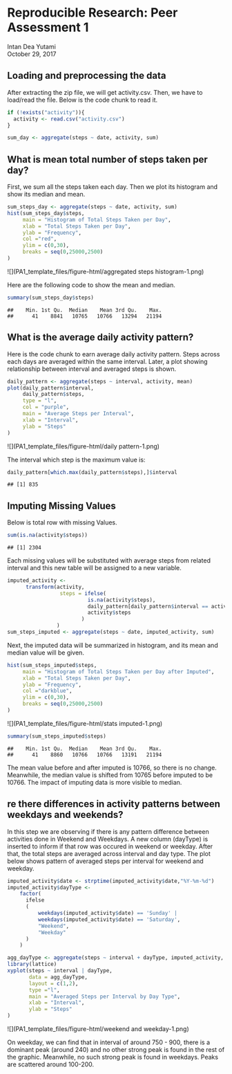 # Reproducible Research: Peer Assessment 1
Intan Dea Yutami  
October 29, 2017  


## Loading and preprocessing the data

After extracting the zip file, we will get activity.csv. Then, we have to load/read the file. Below is the code chunk to read it.


```r
if (!exists("activity")){
  activity <- read.csv("activity.csv")
}

sum_day <- aggregate(steps ~ date, activity, sum)
```

## What is mean total number of steps taken per day?

First, we sum all the steps taken each day. Then we plot its histogram and show its median and mean.


```r
sum_steps_day <- aggregate(steps ~ date, activity, sum)
hist(sum_steps_day$steps, 
     main = "Histogram of Total Steps Taken per Day",
     xlab = "Total Steps Taken per Day",
     ylab = "Frequency",
     col ="red",
     ylim = c(0,30),
     breaks = seq(0,25000,2500)
)
```

![](PA1_template_files/figure-html/aggregated steps histogram-1.png)<!-- -->

Here are the following code to show the mean and median.


```r
summary(sum_steps_day$steps)
```

```
##    Min. 1st Qu.  Median    Mean 3rd Qu.    Max. 
##      41    8841   10765   10766   13294   21194
```

## What is the average daily activity pattern?

Here is the code chunk to earn average daily activity pattern. Steps across each days are averaged within the same interval. Later, a plot showing relationship between interval and averaged steps is shown.


```r
daily_pattern <- aggregate(steps ~ interval, activity, mean)
plot(daily_pattern$interval,
     daily_pattern$steps,
     type = "l",
     col = "purple",
     main = "Average Steps per Interval",
     xlab = "Interval",
     ylab = "Steps"
)
```

![](PA1_template_files/figure-html/daily pattern-1.png)<!-- -->

The interval which step is the maximum value is:


```r
daily_pattern[which.max(daily_pattern$steps),]$interval
```

```
## [1] 835
```

## Imputing Missing Values

Below is total row with missing Values.

```r
sum(is.na(activity$steps))
```

```
## [1] 2304
```

Each missing values will be substituted with average steps from related interval and this new table will be assigned to a new variable.

```r
imputed_activity <- 
      transform(activity, 
                 steps = ifelse(
                          is.na(activity$steps), 
                          daily_pattern[daily_pattern$interval == activity$interval,]$steps, 
                          activity$steps
                        )
                )
sum_steps_imputed <- aggregate(steps ~ date, imputed_activity, sum)
```

Next, the imputed data will be summarized in histogram, and its mean and median value will be given.


```r
hist(sum_steps_imputed$steps, 
     main = "Histogram of Total Steps Taken per Day after Imputed",
     xlab = "Total Steps Taken per Day",
     ylab = "Frequency",
     col ="darkblue",
     ylim = c(0,30),
     breaks = seq(0,25000,2500)
)
```

![](PA1_template_files/figure-html/stats imputed-1.png)<!-- -->

```r
summary(sum_steps_imputed$steps)
```

```
##    Min. 1st Qu.  Median    Mean 3rd Qu.    Max. 
##      41    8860   10766   10766   13191   21194
```

The mean value before and after imputed is 10766, so there is no change. Meanwhile, the median value is shifted from 10765 before imputed to be 10766. The impact of imputing data is more visible to median.

## re there differences in activity patterns between weekdays and weekends?

In this step we are observing if there is any pattern difference between activities done in Weekend and Weekdays. A new column (dayType) is inserted to inform if that row was occured in weekend or weekday. After that, the total steps are averaged across interval and day type. The plot below shows pattern of averaged steps per interval for weekend and weekday.

```r
imputed_activity$date <- strptime(imputed_activity$date,"%Y-%m-%d")
imputed_activity$dayType <- 
    factor(
      ifelse
      (
          weekdays(imputed_activity$date) == 'Sunday' | 
          weekdays(imputed_activity$date) == 'Saturday',
          "Weekend",
          "Weekday"
      )
    )

agg_dayType <- aggregate(steps ~ interval + dayType, imputed_activity, mean)
library(lattice)
xyplot(steps ~ interval | dayType, 
       data = agg_dayType, 
       layout = c(1,2), 
       type ="l",
       main = "Averaged Steps per Interval by Day Type",
       xlab = "Interval",
       ylab = "Steps"
)
```

![](PA1_template_files/figure-html/weekend and weekday-1.png)<!-- -->

On weekday, we can find that in interval of around 750 - 900, there is a dominant peak (around 240) and no other strong peak is found in the rest of the graphic. Meanwhile, no such strong peak is found in weekdays. Peaks are scattered around 100-200.
